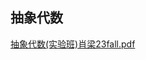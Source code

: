 ## 抽象代数
[抽象代数(实验班)肖梁23fall.pdf](https://ghproxy.wjsphy.top/https://raw.githubusercontent.com/StephenQSstarThomas/Lecture-Notes/main/抽象代数/抽象代数(实验班)肖梁23fall.pdf)